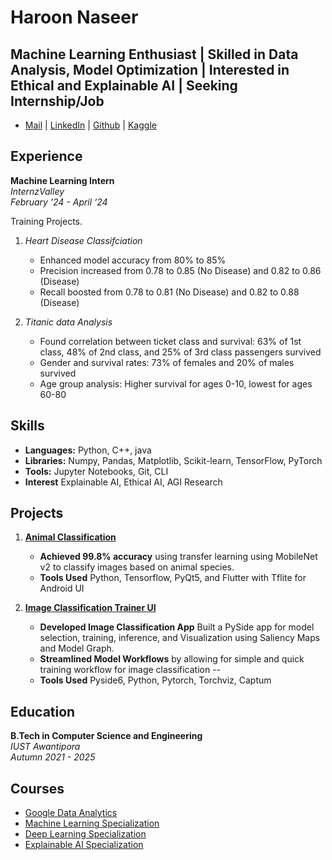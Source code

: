 # Haroon Naseer

## Machine Learning Enthusiast | Skilled in Data Analysis, Model Optimization | Interested in Ethical and Explainable AI | Seeking Internship/Job

- [Mail](haroonn475@gmail.com) | [LinkedIn](https://www.linkedin.com/in/haroon-naseer-6a44a6240) | [Github](https://github.com/Haroon-64) | [Kaggle](https://www.kaggle.com/haroon222221)

## Experience

**Machine Learning Intern**  
*InternzValley*  
*February ’24 - April ‘24*  

  Training Projects.

1. *Heart Disease Classifciation*

   - Enhanced model accuracy from 80% to 85%
   - Precision increased from 0.78 to 0.85 (No Disease) and 0.82 to 0.86 (Disease)
   - Recall boosted from 0.78 to 0.81 (No Disease) and 0.82 to 0.88 (Disease)

2. *Titanic data Analysis*

   - Found correlation between ticket class and survival: 63% of 1st class, 48% of 2nd class, and 25% of 3rd class passengers survived
   - Gender and survival rates: 73% of females and 20% of males survived
   - Age group analysis: Higher survival for ages 0-10, lowest for ages 60-80

## Skills

- **Languages:** Python, C++, java
- **Libraries:** Numpy, Pandas, Matplotlib, Scikit-learn, TensorFlow, PyTorch
- **Tools:** Jupyter Notebooks, Git, CLI
- **Interest** Explainable AI, Ethical AI, AGI Research

## Projects

1. [**Animal Classification**](https://github.com/Haroon-64/Animal_detection)  
   - **Achieved 99.8% accuracy** using transfer learning using MobileNet v2 to classify images based on animal species.
   - **Tools Used** Python, Tensorflow, PyQt5, and Flutter with Tflite for Android UI

2. [**Image Classification Trainer UI**](https://github.com/Haroon-64/Image_Classifier_Trainer)
   - **Developed Image Classification App** Built a PySide app for model selection, training, inference, and Visualization using Saliency Maps and Model Graph.
   - **Streamlined Model Workflows** by allowing for simple and quick training workflow for image classification
   --
   - **Tools Used** Pyside6, Python, Pytorch, Torchviz, Captum

## Education

**B.Tech in Computer Science and Engineering**  
*IUST Awantipora*  
*Autumn 2021 - 2025*  

## Courses

- [Google Data Analytics](https://coursera.org/share/94ad3054cc3bbd925570e18bd2e6026b)
- [Machine Learning Specialization](https://coursera.org/share/1b5b634bb9867488047891c10e04215f)
- [Deep Learning Specialization](https://coursera.org/share/5b4caf3f4e7b41516a276f2381ac57cf)
- [Explainable AI Specialization](https://coursera.org/share/f0c56ee89e4e5d39f6ef2ad5c88a3ed7)

<!-- **Machine Learning Researcher**  
*IUST Awantipora*  
*May ’24 - Present*  

- **Developing** a machine learning model for the RSNA 2024 Lumbar Spine Degenerative Classification, establishing a baseline predictive model as a foundation for future enhancements. -->

<!--2. **Neural Networks**  
   [Link]()  
   **Applied** various neural network architectures, including MLP, Bigrams, and WaveNet, and Transformer utilizing PyTorch for diverse modeling tasks. -->